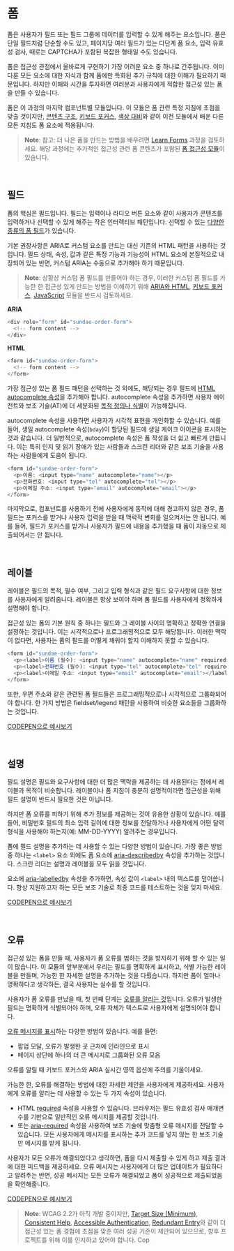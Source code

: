 # 폼

폼은 사용자가 필드 또는 필드 그룹에 데이터를 입력할 수 있게 해주는 요소입니다. 폼은 단일 필드처럼 단순할 수도 있고, 페이지당 여러 필드가 있는 다단계 폼 요소, 입력 유효성 검사, 때로는 CAPTCHA가 포함된 복잡한 형태일 수도 있습니다.

폼은 접근성 관점에서 올바르게 구현하기 가장 어려운 요소 중 하나로 간주됩니다. 이미 다룬 모든 요소에 대한 지식과 함께 폼에만 특화된 추가 규칙에 대한 이해가 필요하기 때문입니다. 하지만 이해와 시간을 투자하면 여러분과 사용자에게 적합한 접근성 있는 폼을 만들 수 있습니다.

폼은 이 과정의 마지막 컴포넌트별 모듈입니다. 이 모듈은 폼 관련 특정 지침에 초점을 맞출 것이지만, [콘텐츠 구조](https://web.dev/learn/accessibility/structure), [키보드 포커스](https://web.dev/learn/accessibility/focus), [색상 대비](https://web.dev/learn/accessibility/color-contrast)와 같이 이전 모듈에서 배운 다른 모든 지침도 폼 요소에 적용됩니다.

> **Note**: 참고: 더 나은 폼을 만드는 방법을 배우려면 [Learn Forms](https://web.dev/learn/forms) 과정을 검토하세요. 해당 과정에는 추가적인 접근성 관련 폼 콘텐츠가 포함된 [폼 접근성 모듈](https://web.dev/learn/forms/accessibility)이 있습니다.

<br>

## 필드

폼의 핵심은 필드입니다. 필드는 입력이나 라디오 버튼 요소와 같이 사용자가 콘텐츠를 입력하거나 선택할 수 있게 해주는 작은 인터랙티브 패턴입니다. 선택할 수 있는 [다양한 종류의 폼 필드](https://web.dev/learn/forms/fields)가 있습니다.

기본 권장사항은 ARIA로 커스텀 요소를 만드는 대신 기존의 HTML 패턴을 사용하는 것입니다. 필드 상태, 속성, 값과 같은 특정 기능과 기능성이 HTML 요소에 본질적으로 내장되어 있는 반면, 커스텀 ARIA는 수동으로 추가해야 하기 때문입니다.

> **Note**: 상황상 커스텀 폼 필드를 만들어야 하는 경우, 이러한 커스텀 폼 필드를 가능한 한 접근성 있게 만드는 방법을 이해하기 위해 [ARIA와 HTML](https://web.dev/learn/accessibility/aria-html), [키보드 포커스](https://web.dev/learn/accessibility/focus), [JavaScript](https://web.dev/learn/accessibility/javascript) 모듈을 반드시 검토하세요.

**ARIA**

```javascript
<div role="form" id="sundae-order-form">
  <!-- form content -->
</div>
```

**HTML**

```javascript
<form id="sundae-order-form">
  <!-- form content -->
</form>
```

가장 접근성 있는 폼 필드 패턴을 선택하는 것 외에도, 해당되는 경우 필드에 [HTML autocomplete 속성](https://developer.mozilla.org/ko/docs/Web/HTML/Attributes/autocomplete)을 추가해야 합니다. autocomplete 속성을 추가하면 사용자 에이전트와 보조 기술(AT)에 더 세분화된 [목적 정의나 식별](https://www.w3.org/TR/WCAG21/#input-purposes)이 가능해집니다.

autocomplete 속성을 사용하면 사용자가 시각적 표현을 개인화할 수 있습니다. 예를 들어, 생일 autocomplete 속성(`bday`)이 할당된 필드에 생일 케이크 아이콘을 표시하는 것과 같습니다. 더 일반적으로, autocomplete 속성은 폼 작성을 더 쉽고 빠르게 만듭니다. 이는 특히 인지 및 읽기 장애가 있는 사람들과 스크린 리더와 같은 보조 기술을 사용하는 사람들에게 도움이 됩니다.

```javascript
<form id="sundae-order-form">
  <p>이름: <input type="name" autocomplete="name"></p>
  <p>전화번호: <input type="tel" autocomplete="tel"></p>
  <p>이메일 주소: <input type="email" autocomplete="email"></p>
</form>
```

마지막으로, 컴포넌트를 사용하기 전에 사용자에게 동작에 대해 경고하지 않은 경우, 폼 필드는 포커스를 받거나 사용자 입력을 받을 때 맥락적 변화를 일으켜서는 안 됩니다. 예를 들어, 필드가 포커스를 받거나 사용자가 필드에 내용을 추가했을 때 폼이 자동으로 제출되어서는 안 됩니다.

<br>

## 레이블

레이블은 필드의 목적, 필수 여부, 그리고 입력 형식과 같은 필드 요구사항에 대한 정보를 사용자에게 알려줍니다. 레이블은 항상 보여야 하며 폼 필드를 사용자에게 정확하게 설명해야 합니다.

접근성 있는 폼의 기본 원칙 중 하나는 필드와 그 레이블 사이의 명확하고 정확한 연결을 설정하는 것입니다. 이는 시각적으로나 프로그래밍적으로 모두 해당됩니다. 이러한 맥락이 없다면, 사용자는 폼의 필드를 어떻게 채워야 할지 이해하지 못할 수 있습니다.

```javascript
<form id="sundae-order-form">
  <p><label>이름 (필수): <input type="name" autocomplete="name" required></label></p>
  <p><label>전화번호 (필수): <input type="tel" autocomplete="tel" required></label></p>
  <p><label>이메일 주소: <input type="email" autocomplete="email"></label></p>
</form>
```

또한, 우편 주소와 같은 관련된 폼 필드들은 프로그래밍적으로나 시각적으로 그룹화되어야 합니다. 한 가지 방법은 fieldset/legend 패턴을 사용하여 비슷한 요소들을 그룹화하는 것입니다.

[CODEPEN으로 예시보기](https://codepen.io/web-dot-dev/pen/zYLqwwQ)

<br>

## 설명

필드 설명은 필드와 요구사항에 대한 더 많은 맥락을 제공하는 데 사용된다는 점에서 레이블과 목적이 비슷합니다. 레이블이나 폼 지침이 충분히 설명적이라면 접근성을 위해 필드 설명이 반드시 필요한 것은 아닙니다.

하지만 폼 오류를 피하기 위해 추가 정보를 제공하는 것이 유용한 상황이 있습니다. 예를 들어, 비밀번호 필드의 최소 입력 길이에 대한 정보를 전달하거나 사용자에게 어떤 달력 형식을 사용해야 하는지(예: MM-DD-YYYY) 알려주는 경우입니다.

폼에 필드 설명을 추가하는 데 사용할 수 있는 다양한 방법이 있습니다. 가장 좋은 방법 중 하나는 `<label>` 요소 외에도 폼 요소에 [aria-describedby](https://developer.mozilla.org/ko/docs/Web/Accessibility/ARIA/Attributes/aria-describedby) 속성을 추가하는 것입니다. 스크린 리더는 설명과 레이블을 모두 읽을 것입니다.

요소에 [aria-labelledby](https://developer.mozilla.org/ko/docs/Web/Accessibility/ARIA/Attributes/aria-labelledby) 속성을 추가하면, 속성 값이 `<label>` 내의 텍스트를 덮어씁니다. 항상 지원하고자 하는 모든 보조 기술로 최종 코드를 테스트하는 것을 잊지 마세요.

[CODEPEN으로 예시보기](https://codepen.io/web-dot-dev/pen/ExpKmXq)

<br>

## 오류

접근성 있는 폼을 만들 때, 사용자가 폼 오류를 범하는 것을 방지하기 위해 할 수 있는 일이 많습니다. 이 모듈의 앞부분에서 우리는 필드를 명확하게 표시하고, 식별 가능한 레이블을 만들며, 가능한 한 자세한 설명을 추가하는 것을 다뤘습니다. 하지만 폼이 얼마나 명확하다고 생각하든, 결국 사용자는 실수를 할 것입니다.

사용자가 폼 오류를 만났을 때, 첫 번째 단계는 [오류를 알리는 것](https://www.w3.org/WAI/tutorials/forms/notifications/)입니다. 오류가 발생한 필드는 명확하게 식별되어야 하며, 오류 자체가 텍스트로 사용자에게 설명되어야 합니다.

[오류 메시지를 표시](https://webaim.org/techniques/formvalidation/#error)하는 다양한 방법이 있습니다. 예를 들면:

- 팝업 모달, 오류가 발생한 곳 근처에 인라인으로 표시
- 페이지 상단에 하나의 더 큰 메시지로 그룹화된 오류 모음

오류를 알릴 때 키보드 포커스와 ARIA 실시간 영역 옵션에 주의를 기울이세요.

가능한 한, 오류를 해결하는 방법에 대한 자세한 제안을 사용자에게 제공하세요. 사용자에게 오류를 알리는 데 사용할 수 있는 두 가지 속성이 있습니다.

- HTML [required](https://developer.mozilla.org/ko/docs/Web/HTML/Attributes/required) 속성을 사용할 수 있습니다. 브라우저는 필드 유효성 검사 매개변수를 기반으로 일반적인 오류 메시지를 제공할 것입니다.
- 또는 [aria-required](https://developer.mozilla.org/ko/docs/Web/Accessibility/ARIA/Attributes/aria-required) 속성을 사용하여 보조 기술에 맞춤형 오류 메시지를 전달할 수 있습니다. 모든 사용자에게 메시지를 표시하는 추가 코드를 넣지 않는 한 보조 기술만 메시지를 받게 됩니다.

사용자가 모든 오류가 해결되었다고 생각하면, 폼을 다시 제출할 수 있게 하고 제출 결과에 대한 피드백을 제공하세요. 오류 메시지는 사용자에게 더 많은 업데이트가 필요하다고 알려주는 반면, 성공 메시지는 모든 오류가 해결되었고 폼이 성공적으로 제출되었음을 확인해줍니다.

[CODEPEN으로 예시보기](https://codepen.io/web-dot-dev/pen/abjJYWR)

> **Note**: WCAG 2.2가 아직 개발 중이지만, [Target Size (Minimum)](https://www.w3.org/TR/WCAG22/#target-size-minimum), [Consistent Help](https://www.w3.org/TR/WCAG22/#consistent-help), [Accessible Authentication](https://www.w3.org/TR/WCAG22/#accessible-authentication), [Redundant Entry](https://www.w3.org/TR/WCAG22/#redundant-entry)와 같이 더 접근성 있는 폼 경험에 초점을 맞춘 여러 성공 기준이 제안되어 있으므로, 향후 프로젝트를 위해 이를 인지하고 있어야 합니다. Cop

